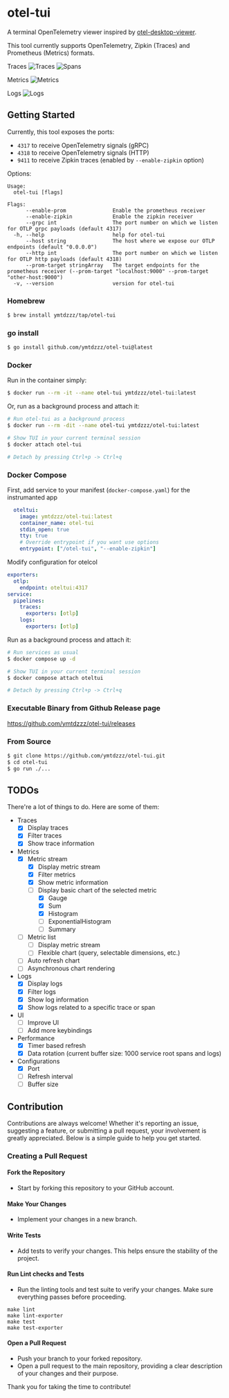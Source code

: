 # otel-tui

A terminal OpenTelemetry viewer inspired by [otel-desktop-viewer](https://github.com/CtrlSpice/otel-desktop-viewer/tree/main).

This tool currently supports OpenTelemetry, Zipkin (Traces) and Prometheus (Metrics) formats.

Traces
![Traces](./docs/traces.png)
![Spans](./docs/spans.png)

Metrics
![Metrics](./docs/metrics.png)

Logs
![Logs](./docs/logs.png)

## Getting Started
Currently, this tool exposes the ports:
- `4317` to receive OpenTelemetry signals (gRPC)
- `4318` to receive OpenTelemetry signals (HTTP)
- `9411` to receive Zipkin traces (enabled by `--enable-zipkin` option)

Options:

```
Usage:
  otel-tui [flags]

Flags:
      --enable-prom               Enable the prometheus receiver
      --enable-zipkin             Enable the zipkin receiver
      --grpc int                  The port number on which we listen for OTLP grpc payloads (default 4317)
  -h, --help                      help for otel-tui
      --host string               The host where we expose our OTLP endpoints (default "0.0.0.0")
      --http int                  The port number on which we listen for OTLP http payloads (default 4318)
      --prom-target stringArray   The target endpoints for the prometheus receiver (--prom-target "localhost:9000" --prom-target "other-host:9000")
  -v, --version                   version for otel-tui
```

### Homebrew

```sh
$ brew install ymtdzzz/tap/otel-tui
```

### go install

```sh
$ go install github.com/ymtdzzz/otel-tui@latest
```

### Docker

Run in the container simply:

```sh
$ docker run --rm -it --name otel-tui ymtdzzz/otel-tui:latest
```

Or, run as a background process and attach it:

```sh
# Run otel-tui as a background process
$ docker run --rm -dit --name otel-tui ymtdzzz/otel-tui:latest

# Show TUI in your current terminal session
$ docker attach otel-tui

# Detach by pressing Ctrl+p -> Ctrl+q
```

### Docker Compose

First, add service to your manifest (`docker-compose.yaml`) for the instrumanted app

```yml
  oteltui:
    image: ymtdzzz/otel-tui:latest
    container_name: otel-tui
    stdin_open: true
    tty: true
    # Override entrypoint if you want use options
    entrypoint: ["/otel-tui", "--enable-zipkin"]
```

Modify configuration for otelcol

```yml
exporters:
  otlp:
    endpoint: oteltui:4317
service:
  pipelines:
    traces:
      exporters: [otlp]
    logs:
      exporters: [otlp]
```

Run as a background process and attach it:

```sh
# Run services as usual
$ docker compose up -d

# Show TUI in your current terminal session
$ docker compose attach oteltui

# Detach by pressing Ctrl+p -> Ctrl+q
```


### Executable Binary from Github Release page

https://github.com/ymtdzzz/otel-tui/releases

### From Source

```sh
$ git clone https://github.com/ymtdzzz/otel-tui.git
$ cd otel-tui
$ go run ./...
```

## TODOs

There're a lot of things to do. Here are some of them:

- Traces
  - [x] Display traces
  - [x] Filter traces
  - [x] Show trace information
- Metrics
  - [x] Metric stream
    - [x] Display metric stream
    - [x] Filter metrics
    - [x] Show metric information
    - [ ] Display basic chart of the selected metric
      - [x] Gauge
      - [x] Sum
      - [x] Histogram
      - [ ] ExponentialHistogram
      - [ ] Summary
  - [ ] Metric list
    - [ ] Display metric stream
    - [ ] Flexible chart (query, selectable dimensions, etc.)
  - [ ] Auto refresh chart
  - [ ] Asynchronous chart rendering
- Logs
  - [x] Display logs
  - [x] Filter logs
  - [x] Show log information
  - [x] Show logs related to a specific trace or span
- UI
  - [ ] Improve UI
  - [ ] Add more keybindings
- Performance
  - [x] Timer based refresh
  - [x] Data rotation (current buffer size: 1000 service root spans and logs)
- Configurations
  - [x] Port
  - [ ] Refresh interval
  - [ ] Buffer size

## Contribution

Contributions are always welcome! Whether it's reporting an issue, suggesting a feature, or submitting a pull request, your involvement is greatly appreciated. Below is a simple guide to help you get started.

### Creating a Pull Request

####  Fork the Repository 

- Start by forking this repository to your GitHub account.

#### Make Your Changes

- Implement your changes in a new branch.

#### Write Tests

- Add tests to verify your changes. This helps ensure the stability of the project.

#### Run Lint checks and Tests

- Run the linting tools and test suite to verify your changes. Make sure everything passes before proceeding.

```
make lint
make lint-exporter
make test
make test-exporter  
```

#### Open a Pull Request

- Push your branch to your forked repository.
- Open a pull request to the main repository, providing a clear description of your changes and their purpose.

Thank you for taking the time to contribute!
